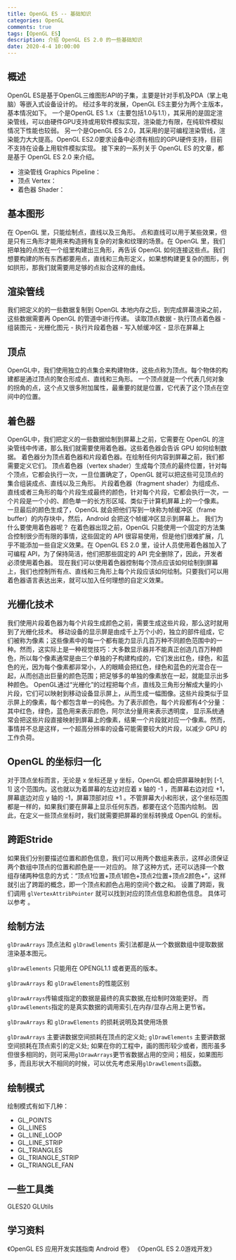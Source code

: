 ```yaml
---
title: OpenGL ES -- 基础知识
categories: OpenGL
comments: true
tags: [OpenGL ES]
description: 介绍 OpenGL ES 2.0 的一些基础知识
date: 2020-4-4 10:00:00
---
```


## 概述

OpenGL ES是基于OpenGL三维图形API的子集，主要是针对手机及PDA（掌上电脑）等嵌入式设备设计的。
经过多年的发展，OpenGL ES主要分为两个主版本，基本情况如下。
一个是OpenGL ES 1.x（主要包括1.0与1.1），其采用的是固定渲染管线，可以由硬件GPU支持或用软件模拟实现，渲染能力有限，在纯软件模拟情况下性能也较弱。
另一个是OpenGL ES 2.0，其采用的是可编程渲染管线，渲染能力大大提高。OpenGL ES2.0要求设备中必须有相应的GPU硬件支持，目前不支持在设备上用软件模拟实现。
接下来的一系列关于 OpenGL ES 的文章，都是基于 OpenGL ES 2.0 来介绍。

 - 渲染管线 Graphics Pipeline：
 - 顶点 Vertex：
 - 着色器 Shader：

## 基本图形

在 OpenGL 里，只能绘制点，直线以及三角形。
点和直线可以用于某些效果，但是只有三角形才能用来构造拥有复杂的对象和纹理的场景。在 OpenGL 里，我们把单独的点放在一个组里构建出三角形，再告诉 OpenGL 如何连接这些点。我们想要构建的所有东西都要用点，直线和三角形定义，如果想构建更复杂的图形，例如拱形，那我们就需要用足够的点拟合这样的曲线。

## 渲染管线

我们把定义的的一些数据复制到 OpenGL 本地内存之后，到完成屏幕渲染之前，这些数据需要再 OpenGL 的管道中进行传递。
读取顶点数据 - 执行顶点着色器 - 组装图元 - 光栅化图元 - 执行片段着色器 - 写入帧缓冲区 - 显示在屏幕上
 
## 顶点

OpenGL中，我们使用独立的点集合来构建物体，这些点称为顶点。每个物体的构建都是通过顶点的聚合形成点、直线和三角形。
一个顶点就是一个代表几何对象的拐角的点，这个点又很多附加属性，最重要的就是位置，它代表了这个顶点在空间中的位置。

## 着色器

OpenGL中，我们把定义的一些数据绘制到屏幕上之前，它需要在 OpenGL 的渲染管线中传递，那么我们就需要使用着色器。这些着色器会告诉 GPU 如何绘制数据。
着色器分为顶点着色器和片段着色器。在绘制任何内容到屏幕之前，我们都需要定义它们。
顶点着色器（vertex shader）生成每个顶点的最终位置，针对每个顶点，它都会执行一次，一旦位置确定了，OpenGL 就可以把这些可见顶点的集合组装成点、直线以及三角形。
片段着色器（fragment shader）为组成点、直线或者三角形的每个片段生成最终的颜色，针对每个片段，它都会执行一次，一个片段是一个小的、颜色单一的长方形区域、类似于计算机屏幕上的一个像素。
一旦最后的颜色生成了，OpenGL 就会把他们写到一块称为帧缓冲区（frame buffer）的内存块中，然后，Android 会把这个帧缓冲区显示到屏幕上。
我们为什么要使用着色器呢？
在着色器出现之前，OpenGL 只能使用一个固定的方法集合控制很少而有限的事情，这些固定的 API 很容易使用，但是他们很难扩展，几乎不能添加一些自定义效果。在 OpenGL ES 2.0 里，设计人员使用着色器加入了可编程 API，为了保持简洁，他们把那些固定的 API 完全删除了，因此，开发者必须使用着色器。
现在我们可以使用着色器控制每个顶点应该如何绘制到屏幕上，我们也控制所有点、直线和三角形上每个片段应该如何绘制。只要我们可以用着色器语言表达出来，就可以加入任何理想的自定义效果。

## 光栅化技术

我们使用片段着色器为每个片段生成颜色之前，需要生成这些片段，那么这时就用到了光栅化技术。
移动设备的显示屏是由成千上万个小的，独立的部件组成，它们被称为像素；这些像素中的每一个都有能力显示几百万种不同颜色范围中的一种。然而，这实际上是一种视觉技巧：大多数显示器并不能真正创造几百万种颜色，所以每个像素通常是由三个单独的子构建构成的，它们发出红色，绿色，和蓝色的光，因为每个像素都非常小，人的眼睛会把红色，绿色和蓝色的光混合在一起，从而创造出巨量的颜色范围；把足够多的单独的像素放在一起，就能显示出多种颜色。
OpenGL通过“光栅化”的过程把每个点，直线及三角形分解成大量的小片段，它们可以映射到移动设备显示屏上，从而生成一幅图像。这些片段类似于显示屏上的像素，每个都包含单一的纯色。为了表示颜色，每个片段都有4个分量：其中红色，绿色，蓝色用来表示颜色，阿尔法分量用来表示透明度，
显示系统通常会把这些片段直接映射到屏幕上的像素，结果一个片段就对应一个像素。然而，事情并不总是这样，一个超高分辨率的设备可能需要较大的片段，以减少 GPU 的工作负荷。

## OpenGL 的坐标归一化

对于顶点坐标而言，无论是 x 坐标还是 y 坐标，OpenGL 都会把屏幕映射到 [-1, 1] 这个范围内。这也就以为着屏幕的左边对应着 x 轴的 -1 ，而屏幕右边对应 +1，屏幕底边对应 y 轴的 -1，屏幕顶部对应 +1 。不管屏幕大小和形状，这个坐标范围都是一样的，如果我们要在屏幕上显示任何东西，都要在这个范围内绘制。
因此，在定义一些顶点坐标时，我们就需要把屏幕的坐标转换成 OpenGL 的坐标。

## 跨距Stride

如果我们分别要描述位置和颜色信息，我们可以用两个数组来表示，这样必须保证两个数组中顶点的位置和颜色是一一对应的。
除了这种方式，还可以选择一个数组存储两种信息的方式：“顶点1位置+顶点1颜色+顶点2位置+顶点2颜色+”，这样就引出了跨距的概念，即一个顶点和颜色占用的空间个数之和。
设置了跨距，我们调用 `glVertexAttribPointer` 就可以找到对应的顶点信息和颜色信息。
具体可以参考 []()。

## 绘制方法

`glDrawArrays` 顶点法和 `glDrawElements` 索引法都是从一个数据数组中提取数据渲染基本图元。

`glDrawElements` 只能用在 OPENGL1.1 或者更高的版本。

`glDrawArrays` 和 `glDrawElements`的性能区别

`glDrawArrays`传输或指定的数据是最终的真实数据,在绘制时效能更好。
而`glDrawElements`指定的是真实数据的调用索引,在内存/显存占用上更节省。

`glDrawArrays` 和 `glDrawElements` 的损耗说明及其使用场景

`glDrawArrays` 主要讲数据空间损耗在顶点的定义处;
`glDrawElements` 主要讲数据空间损耗在顶点索引的定义处;
如果在你的工程中，画的图形较少或者，图形虽多但很多相同的，则可采用`glDrawArrays`更节省数据占用的空间；相反，如果图形多，而且形状大不相同的时候，可以优先考虑采用`glDrawElements`函数。


## 绘制模式

绘制模式有如下几种：

 - GL_POINTS
 - GL_LINES
 - GL_LINE_LOOP
 - GL_LINE_STRIP
 - GL_TRIANGLES
 - GL_TRIANGLE_STRIP
 - GL_TRIANGLE_FAN

## 一些工具类

GLES20
GLUtils

## 学习资料

《OpenGL ES 应用开发实践指南 Android 卷》
《OpenGL ES 2.0游戏开发》